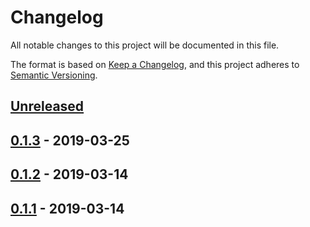 # Changelog
All notable changes to this project will be documented in this file.

The format is based on [Keep a Changelog](https://keepachangelog.com/en/1.0.0/),
and this project adheres to [Semantic Versioning](https://semver.org/spec/v2.0.0.html).

## [Unreleased]

## [0.1.3] - 2019-03-25

## [0.1.2] - 2019-03-14

## [0.1.1] - 2019-03-14

[Unreleased]: https://github.com/argus-api-team/activestorage-openstack/compare/v0.1.3...HEAD
[0.1.3]: https://github.com/argus-api-team/activestorage-openstack/compare/v0.1.2...v0.1.3
[0.1.2]: https://github.com/argus-api-team/activestorage-openstack/compare/v0.1.1...v0.1.2
[0.1.1]: https://github.com/argus-api-team/activestorage-openstack/compare/3f0bd0f9001f0a8e40de41825030be57ec674c0f...v0.1.1
[@mickael-palma-argus]: https://github.com/mickael-palma-argus
[@theo-delaune-argus]: https://github.com/theo-delaune-argus
[@argus-api-team]: https://github.com/argus-api-team
[@adeparseval]: http://stash.argusauto.com:7990/users/adeparseval
